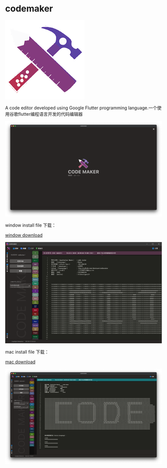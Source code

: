 # codemaker


![](https://github.com/ideateam/codemaker/blob/main/icon.ico)

A code editor developed using Google Flutter programming language.一个使用谷歌flutter编程语言开发的代码编辑器

![](https://github.com/ideateam/codemaker/blob/main/mac2.PNG)


window install file 下载：

[window download](https://github.com/ideateam/codemaker/blob/main/codemaker_windows.zip)

![](https://github.com/ideateam/codemaker/blob/main/win.PNG)


mac install file 下载：

[mac download](https://github.com/ideateam/codemaker/blob/main/codemaker_mac.zip)


![](https://github.com/ideateam/codemaker/blob/main/mac1.PNG)
